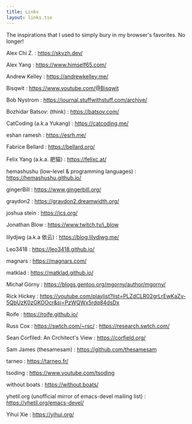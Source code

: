 ```yaml
---
title: Links
layout: links.tsx
---
```


The inspirations that I used to simply bury in my browser's favorites. No longer!

Alex Chi Z.
: <https://skyzh.dev/>

Alex Yang
: <https://www.himself65.com/>

Andrew Kelley
: <https://andrewkelley.me/>

Bisqwit
: <https://www.youtube.com/@Bisqwit>

Bob Nystrom
: <https://journal.stuffwithstuff.com/archive/>

Bozhidar Batsov: (think)
: <https://batsov.com/>

CatCoding (a.k.a Yukang)
: <https://catcoding.me/>

eshan ramesh
: <https://esrh.me/>

Fabrice Bellard
: <https://bellard.org/>

Felix Yang (a.k.a. 肥猫)
: <https://felixc.at/>

hemashushu (low-level & programming languages)
: <https://hemashushu.github.io/>

gingerBill
: <https://www.gingerbill.org/>

graydon2
: <https://graydon2.dreamwidth.org/>

joshua stein
: <https://jcs.org/>

Jonathan Blow
: <https://www.twitch.tv/j_blow>

lilydjwg (a.k.a 依云)
: <https://blog.lilydjwg.me/>

Leo3418
: <https://leo3418.github.io/>

magnars
: <https://magnars.com/>

matklad
: <https://matklad.github.io/>

Michał Górny
: <https://blogs.gentoo.org/mgorny/author/mgorny/>

Rick Hickey
: <https://youtube.com/playlist?list=PLZdCLR02grLrEwKaZv-5QbUzK0zGKOOcr&si=PzWQWx5rdq84dsDx>

Roife
: <https://roife.github.io/>

Russ Cox
: <https://swtch.com/~rsc/>
: <https://research.swtch.com/>

Sean Corfiled: An Crchitect's View
: <https://corfield.org/>

Sam James (thesamesam)
: <https://github.com/thesamesam>

tarneo
: <https://tarneo.fr/>

tsoding
: <https://www.youtube.com/tsoding>

without.boats
: <https://without.boats/>

yhetil.org (unofficial mirror of emacs-devel mailing list)
: <https://yhetil.org/emacs-devel/>

Yihui Xie
: <https://yihui.org/>

